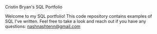 Cristin Bryan's SQL Portfolio

Welcome to my SQL portfolio! This code repository contains examples of SQL I've written. Feel free to take a look and reach out if you have any questions: nashnashtenn@gmail.com 
